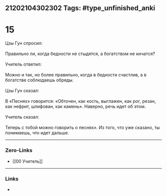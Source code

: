 21202104302302
Tags: #type_unfinished_anki 
---
# 15

Цзы Гун спросил: <br><br>Правильно ли, когда бедности не стыдятся, а богатством не кичатся? <br><br>Учитель ответил: <br><br>Можно и так, но более правильно, когда в бедности счастлив, а в богатстве соблюдаешь обряды. <br><br>Цзы Гун сказал: <br><br>В «Песнях» говорится: «Обточен, как кость, выглажен, как рог, резан, как нефрит, шлифован, как камень». Наверно, речь идет об этом.<br><br>Учитель сказал: <br><br>Теперь с тобой можно говорить о песнях». Из того, что уже сказано, ты понимаешь, что идет дальше.

---
### Zero-Links
- [[00 Учитель]]
---
### Links
-
